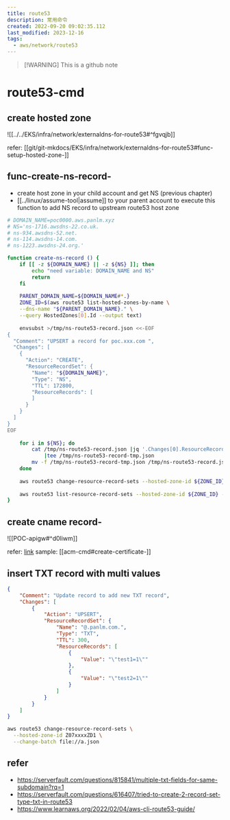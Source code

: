 ```yaml
---
title: route53
description: 常用命令
created: 2022-09-20 09:02:35.112
last_modified: 2023-12-16
tags:
  - aws/network/route53
---
```

> [!WARNING] This is a github note

# route53-cmd
## create hosted zone

![[../../EKS/infra/network/externaldns-for-route53#^fgvqjb]]

refer: [[git/git-mkdocs/EKS/infra/network/externaldns-for-route53#func-setup-hosted-zone-]]

## func-create-ns-record-
- create host zone in your child account and get NS (previous chapter)
- [[../linux/assume-tool|assume]] to your parent account to execute this function to add NS record to upstream route53 host zone
```sh title="create-ns-record"
# DOMAIN_NAME=poc0000.aws.panlm.xyz
# NS='ns-1716.awsdns-22.co.uk.
# ns-934.awsdns-52.net.
# ns-114.awsdns-14.com.
# ns-1223.awsdns-24.org.'

function create-ns-record () {
    if [[ -z ${DOMAIN_NAME} || -z ${NS} ]]; then
        echo "need variable: DOMAIN_NAME and NS"
        return
    fi
    
    PARENT_DOMAIN_NAME=${DOMAIN_NAME#*.}
    ZONE_ID=$(aws route53 list-hosted-zones-by-name \
    --dns-name "${PARENT_DOMAIN_NAME}." \
    --query HostedZones[0].Id --output text)
    
    envsubst >/tmp/ns-route53-record.json <<-EOF
{
  "Comment": "UPSERT a record for poc.xxx.com ",
  "Changes": [
    {
      "Action": "CREATE",
      "ResourceRecordSet": {
        "Name": "${DOMAIN_NAME}",
        "Type": "NS",
        "TTL": 172800,
        "ResourceRecords": [
        ]
      }
    }
  ]
}
EOF
    
    for i in ${NS}; do
        cat /tmp/ns-route53-record.json |jq '.Changes[0].ResourceRecordSet.ResourceRecords += [{"Value": "'"${i}"'"}]' \
            |tee /tmp/ns-route53-record-tmp.json
        mv -f /tmp/ns-route53-record-tmp.json /tmp/ns-route53-record.json
    done
    
    aws route53 change-resource-record-sets --hosted-zone-id ${ZONE_ID} --change-batch file:///tmp/ns-route53-record.json
    
    aws route53 list-resource-record-sets --hosted-zone-id ${ZONE_ID} --query "ResourceRecordSets[?Name == '${DOMAIN_NAME}.']"
}
```

## create cname record-

![[POC-apigw#^d0liwm]]

refer: [link](https://repost.aws/knowledge-center/simple-resource-record-route53-cli) 
sample: [[acm-cmd#create-certificate-]]

## insert TXT record with multi values

```json
{
    "Comment": "Update record to add new TXT record",
    "Changes": [
        {
            "Action": "UPSERT",
            "ResourceRecordSet": {
                "Name": "@.panlm.com.",
                "Type": "TXT",
                "TTL": 300,
                "ResourceRecords": [
                    {
                        "Value": "\"test1=1\""
                    },
                    {
                        "Value": "\"test2=1\""
                    }
                ]
            }
        }
    ]
}
```

```sh
aws route53 change-resource-record-sets \
  --hosted-zone-id Z07xxxxZD1 \
  --change-batch file://a.json

```

## refer

- https://serverfault.com/questions/815841/multiple-txt-fields-for-same-subdomain?rq=1
- https://serverfault.com/questions/616407/tried-to-create-2-record-set-type-txt-in-route53
- https://www.learnaws.org/2022/02/04/aws-cli-route53-guide/



